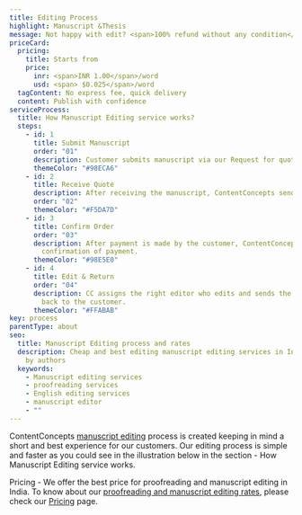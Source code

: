 ```yaml
---
title: Editing Process
highlight: Manuscript &Thesis
message: Not happy with edit? <span>100% refund without any condition</span>
priceCard:
  pricing:
    title: Starts from
    price:
      inr: <span>INR 1.00</span>/word
      usd: <span> $0.025</span>/word
  tagContent: No express fee, quick delivery
  content: Publish with confidence
serviceProcess:
  title: How Manuscript Editing service works?
  steps:
    - id: 1
      title: Submit Manuscript
      order: "01"
      description: Customer submits manuscript via our Request for quote page.
      themeColor: "#98ECA6"
    - id: 2
      title: Receive Quote
      description: After receiving the manuscript, ContentConcepts sends price quote.
      order: "02"
      themeColor: "#F5DA7D"
    - id: 3
      title: Confirm Order
      order: "03"
      description: After payment is made by the customer, ContentConcepts sends
        confirmation of payment.
      themeColor: "#98E5E0"
    - id: 4
      title: Edit & Return
      order: "04"
      description: CC assigns the right editor who edits and sends the edited document
        back to the customer.
      themeColor: "#FFABAB"
key: process
parentType: about
seo:
  title: Manuscript Editing process and rates
  description: Cheap and best editing manuscript editing services in India trusted
    by authors
  keywords:
    - Manuscript editing services
    - proofreading services
    - English editing services
    - manuscript editor
    - ""
---
```

ContentConcepts [manuscript editing](https://contentconcepts.in/services/academic_editing/manuscript_editing) process is created keeping in mind a short and best experience for our customers. Our editing process is simple and faster as you could see in the illustration below in the section - How Manuscript Editing service works.

Pricing - We offer the best price for proofreading and manuscript editing in India. To know about our [proofreading and manuscript editing rates](https://contentconcepts.in/pricing/), please check our [Pricing](https://contentconcepts.in/pricing/) page.